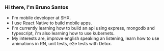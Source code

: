 ### Hi there, I'm Bruno Santos

- I'm mobile developer at SHX.
- I use React Native to build mobile apps.
- I'm currently learning how to build an api using express, mongodb and typescript, i'm also learning how to use kubernets.
- My interests are, improve english speaking an listening, learn how to use animations in RN, unit tests, e2e tests with Detox.

